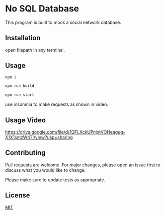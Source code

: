 # No SQL Database

This program is built to mock a social network database.

## Installation

open filepath in any terminal.

## Usage

```python
npm i

npm run build

npm run start
```
use insomnia to make requests as shown in video.

## Usage Video

https://drive.google.com/file/d/1QFLXckUPnjxtVOHeagug-X1X1smzW47i/view?usp=sharing

## Contributing

Pull requests are welcome. For major changes, please open an issue first
to discuss what you would like to change.

Please make sure to update tests as appropriate.

## License

[MIT](https://choosealicense.com/licenses/mit/)
